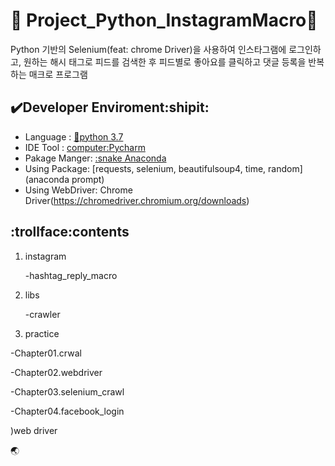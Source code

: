 # :ghost: Project_Python_InstagramMacro:full_moon_with_face:

Python 기반의 Selenium(feat: chrome Driver)을 사용하여 인스타그램에 로그인하고, 원하는 해시
태그로 피드를 검색한 후 피드별로 좋아요를 클릭하고 댓글 등록을 반복하는 매크로 프로그램
 
 ## :heavy_check_mark:Developer Enviroment:shipit:
 
 - Language : [:crocodile:python 3.7](https://www.python.org/)
 - IDE Tool : [computer:Pycharm](https://www.jetbrains.com/ko-kr/pycharm/)
 - Pakage Manger: [:snake Anaconda](https://www.anaconda.com/products/individual)
 - Using Package: [requests, selenium, beautifulsoup4, time, random](anaconda prompt)
 - Using WebDriver: Chrome Driver(https://chromedriver.chromium.org/downloads)


## :trollface:contents
1. instagram

     -hashtag_reply_macro
2. libs

     -crawler
3. practice

 -Chapter01.crwal
 
 -Chapter02.webdriver
 
 -Chapter03.selenium_crawl
 
 -Chapter04.facebook_login

)web driver

 :earth_asia:
 
 
 
 
 

